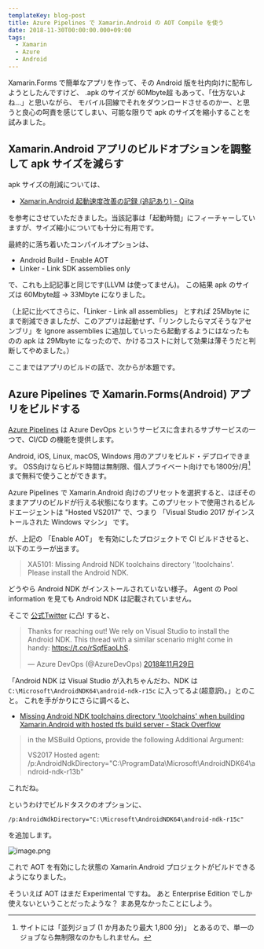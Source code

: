 ```yaml
---
templateKey: blog-post
title: Azure Pipelines で Xamarin.Android の AOT Compile を使う
date: 2018-11-30T00:00:00.000+09:00
tags:
  - Xamarin
  - Azure
  - Android
---
```

Xamarin.Forms で簡単なアプリを作って、その Android 版を社内向けに配布しようとしたんですけど、 .apk のサイズが 60Mbyte超 もあって、「仕方ないよね…」と思いながら、 モバイル回線でそれをダウンロードさせるのかー、と思うと良心の呵責を感じてしまい、可能な限りで apk のサイズを縮小することを試みました。
<!--more-->

## Xamarin.Android アプリのビルドオプションを調整して apk サイズを減らす

apk サイズの削減については、

* [Xamarin.Android 起動速度改善の記録 (追記あり) - Qiita](https://qiita.com/conduits/items/cd7338329c3b7c22dc9c)

を参考にさせていただきました。当該記事は「起動時間」にフィーチャーしていますが、サイズ縮小についても十分に有用です。

最終的に落ち着いたコンパイルオプションは、

* Android Build - Enable AOT
* Linker - Link SDK assemblies only

で、これも上記記事と同じです(LLVM は使ってません)。
この結果 apk のサイズは 60Mbyte超 → 33Mbyte になりました。

（上記に比べてさらに、「Linker - Link all assemblies」 とすれば 25Mbyte にまで削減できましたが、このアプリは起動せず、「リンクしたらマズそうなアセンブリ」を Ignore assemblies に追加していったら起動するようにはなったものの apk は 29Mbyte になったので、かけるコストに対して効果は薄そうだと判断してやめました。）

ここまではアプリのビルドの話で、次からが本題です。

## Azure Pipelines で Xamarin.Forms(Android) アプリをビルドする

[Azure Pipelines](https://azure.microsoft.com/ja-jp/services/devops/pipelines/) は Azure DevOps というサービスに含まれるサブサービスの一つで、CI/CD の機能を提供します。

Android, iOS, Linux, macOS, Windows 用のアプリをビルド・デプロイできます。
OSS向けならビルド時間は無制限、個人プライベート向けでも1800分/月[^a] まで無料で使うことができます。

[^a]: サイトには「並列ジョブ (1 か月あたり最大 1,800 分)」 とあるので、単一のジョブなら無制限なのかもしれません。

Azure Pipelines で Xamarin.Android 向けのプリセットを選択すると、ほぼそのままアプリのビルドが行える状態になります。このプリセットで使用されるビルドエージェントは "Hosted VS2017" で、つまり 「Visual Studio 2017 がインストールされた Windows マシン」 です。

が、上記の 「Enable AOT」 を有効にしたプロジェクトで CI ビルドさせると、以下のエラーが出ます。

> XA5101: Missing Android NDK toolchains directory '\toolchains'. Please install the Android NDK.

どうやら Android NDK がインストールされていない様子。 Agent の Pool information を見ても Android NDK は記載されていません。

そこで [公式Twitter](https://twitter.com/AzureDevOps) に凸! すると、

<blockquote class="twitter-tweet" data-conversation="none" data-lang="ja"><p lang="en" dir="ltr">Thanks for reaching out! We rely on Visual Studio to install the Android NDK. This thread with a similar scenario might come in handy: <a href="https://t.co/rSqfEaoLhS">https://t.co/rSqfEaoLhS</a>.</p>&mdash; Azure DevOps (@AzureDevOps) <a href="https://twitter.com/AzureDevOps/status/1068128192685375488?ref_src=twsrc%5Etfw">2018年11月29日</a></blockquote>
<script async src="https://platform.twitter.com/widgets.js" charset="utf-8"></script>

「Android NDK は Visual Studio が入れちゃんだわ、NDK は ``C:\Microsoft\AndroidNDK64\android-ndk-r15c`` に入ってるよ(超意訳)。」とのこと。
これを手がかりにさらに調べると、

* [Missing Android NDK toolchains directory '\toolchains' when building Xamarin.Android with hosted tfs build server - Stack Overflow](https://stackoverflow.com/questions/36940896/missing-android-ndk-toolchains-directory-toolchains-when-building-xamarin-and/47338287#47338287)

> in the MSBuild Options, provide the following Additional Argument:
>
> VS2017 Hosted agent: 
> /p:AndroidNdkDirectory="C:\ProgramData\Microsoft\AndroidNDK64\android-ndk-r13b"

これだね。

というわけでビルドタスクのオプションに、

```
/p:AndroidNdkDirectory="C:\Microsoft\AndroidNDK64\android-ndk-r15c"
```

を追加します。

![image.png](https://qiita-image-store.s3.amazonaws.com/0/8227/1025aa90-0845-16c6-2578-a4db3949904d.png)

これで AOT を有効にした状態の Xamarin.Android プロジェクトがビルドできるようになりました。

そういえば AOT はまだ Experimental ですね。
あと Enterprise Edition でしか使えないということだったような？ まあ見なかったことにしよう。
